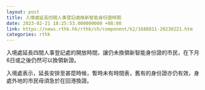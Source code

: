 ```yaml
---
layout: post
title: 入境處延長四間人事登記處換新智能身份證時間
date: 2023-02-21 18:25:53.000000000 +08:00
link: https://news.rthk.hk/rthk/ch/component/k2/1688811-20230221.htm
categories: rthk
---
```


入境處延長四間人事登記處的開放時間，讓仍未換領新智能身份證的市民，在下月6日或之後仍然可以換領新證。

入境處表示，延長安排至甚麼時候，暫時未有時間表，舊有的身份證亦仍有效，身處外地的市民毋須急於在回港換證。
